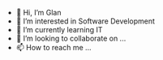 - 👋 Hi, I’m Glan
- 👀 I’m interested in Software Development
- 🌱 I’m currently learning IT
- 💞️ I’m looking to collaborate on ...
- 📫 How to reach me ...

<!---
Glanzito/Glanzito is a ✨ special ✨ repository because its `README.md` (this file) appears on your GitHub profile.
You can click the Preview link to take a look at your changes.
--->
